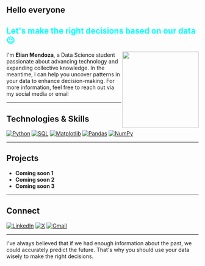 ## Hello everyone 
<h2 style="color: #00FFFF;">Let's make the right decisions based on our data 😉

</h2>
<img align="right" src="https://tenor.com/es-419/view/luffy-gear-5-gif-2839524194072278333" width="200">


I'm **Elian Mendoza**, a Data Science student passionate about advancing technology and expanding collective knowledge. In the meantime, I can help you uncover patterns in your data to enhance decision-making. For more information, feel free to reach out via my social media or email

---

## Technologies & Skills

[![Python](https://img.shields.io/badge/Python-3776AB?style=flat-square&logo=python&logoColor=white)](https://www.python.org)
[![SQL](https://img.shields.io/badge/SQL-4479A1?style=flat-square&logo=mysql&logoColor=white)](https://www.mysql.com)
[![Matplotlib](https://img.shields.io/badge/Matplotlib-FF6F61?style=flat-square&logo=matplotlib&logoColor=white)](https://matplotlib.org)
[![Pandas](https://img.shields.io/badge/Pandas-150458?style=flat-square&logo=pandas&logoColor=white)](https://pandas.pydata.org)
[![NumPy](https://img.shields.io/badge/NumPy-013243?style=flat-square&logo=numpy&logoColor=white)](https://numpy.org)

---

## Projects

- **Coming soon 1** 
- **Coming soon 2** 
- **Coming soon 3** 

---

## Connect

[![LinkedIn](https://img.shields.io/badge/-ElianMendoza-0A84FF?style=flat-square&logo=linkedin&logoColor=white)](https://www.linkedin.com/in/elian-mendoza-264a59173/)
[![X](https://img.shields.io/badge/-@ElianMendozarz-0A84FF?style=flat-square&logo=x&logoColor=white)](https://x.com/ElianMendozarz)
[![Gmail](https://img.shields.io/badge/-elianmendozar18@gmail.com-0A84FF?style=flat-square&logo=Gmail&logoColor=white)](mailto:elianmendozar18@gmail.com)



---
I've always believed that if we had enough information about the past, we could accurately predict the future. That's why you should use your data wisely to make the right decisions.
